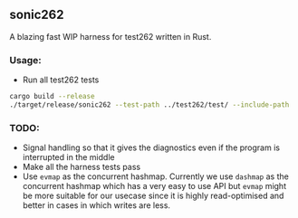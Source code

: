 ## sonic262

A blazing fast WIP harness for test262 written in Rust.

### Usage:

- Run all test262 tests

```sh
cargo build --release
./target/release/sonic262 --test-path ../test262/test/ --include-path ../test262/harness/
```

### TODO:

- Signal handling so that it gives the diagnostics even if the program is
  interrupted in the middle
- Make all the harness tests pass
- Use `evmap` as the concurrent hashmap. Currently we use `dashmap` as the
  concurrent hashmap which has a very easy to use API but `evmap` might be more
  suitable for our usecase since it is highly read-optimised and better in cases
  in which writes are less.
